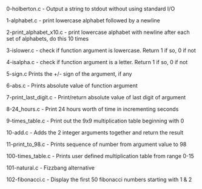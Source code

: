 0-holberton.c - Output a string to stdout without using standard I/O

1-alphabet.c - print lowercase alphabet followed by a newline

2-print_alphabet_x10.c - print lowercase alphabet with newline after each set of alphabets, do this 10 times

3-islower.c - check if function argument is lowercase.  Return 1 if so, 0 if not

4-isalpha.c - check if function argument is a letter.  Return 1 if so, 0 if not

5-sign.c Prints the +/- sign of the argument, if any

6-abs.c - Prints absolute value of function argument

7-print_last_digit.c - Print/return absolute value of last digit of argument

8-24_hours.c - Print 24 hours worth of time in incrementing seconds

9-times_table.c - Print out the 9x9 multiplication table beginning with 0

10-add.c - Adds the 2 integer arguments together and return the result

11-print_to_98.c - Prints sequence of number from argument value to 98

100-times_table.c - Prints user defined multiplication table from range 0-15

101-natural.c - Fizzbang alternative

102-fibonacci.c - Display the first 50 fibonacci numbers starting with 1 & 2

